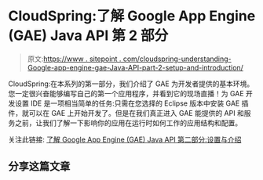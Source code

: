 # CloudSpring:了解 Google App Engine (GAE) Java API 第 2 部分

> 原文:[https://www . sitepoint . com/cloudspring-understanding-Google-app-engine-gae-Java-API-part-2-setup-and-introduction/](https://www.sitepoint.com/cloudspring-understanding-google-app-engine-gae-java-api-part-2-setup-and-introduction/)

CloudSpring:在本系列的第一部分，我们介绍了 GAE 为开发者提供的基本环境。您一定很兴奋能够编写自己的第一个应用程序，并看到它的现场直播！为 GAE 开发设置 IDE 是一项相当简单的任务:只需在您选择的 Eclipse 版本中安装 GAE 插件，就可以在 GAE 上开始开发了。但是在我们真正进入 GAE 能提供的 API 和服务之前，让我们了解一下影响你的应用在运行时如何工作的应用结构和配置。

关注此链接:
[了解 Google App Engine (GAE) Java API 第二部分:设置与介绍](http://feedproxy.google.com/~r/cloudspring/~3/63sqn2x2WT8/ "Understanding Google App Engine (GAE) Java API Part 2: Setup and Introduction")

## 分享这篇文章